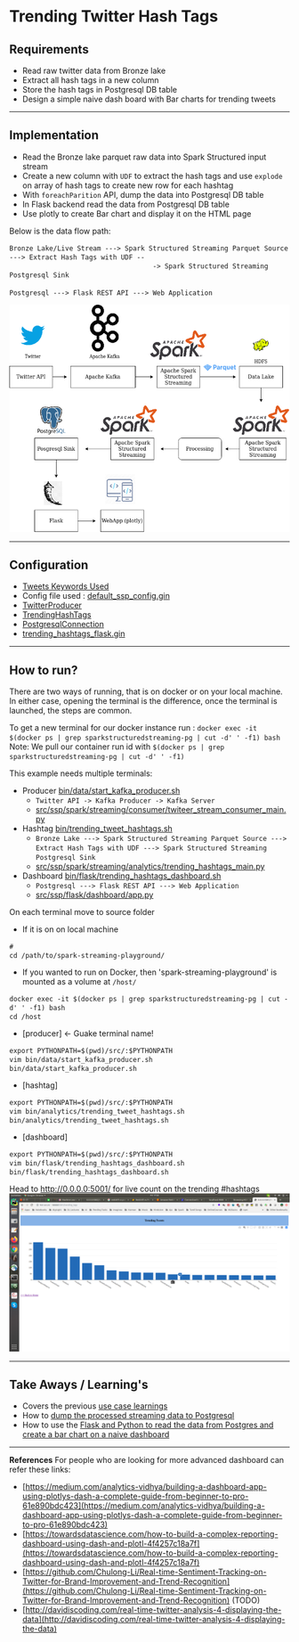 
# Trending Twitter Hash Tags

## Requirements
- Read raw twitter data from Bronze lake
- Extract all hash tags in a new column
- Store the hash tags in Postgresql DB table
- Design a simple naive dash board with Bar charts for trending tweets 

------------------------------------------------------------------------------------------------------------------------

## Implementation

- Read the Bronze lake parquet raw data into Spark Structured input stream
- Create a new column with `UDF` to extract the hash tags and use `explode` on array of hash tags to create new row for each hashtag 
- With `foreachParition` API, dump the data into Postgresql DB table
- In Flask backend read the data from  Postgresql DB table
- Use plotly to create Bar chart and display it on the HTML page

Below is the data flow path:

```
Bronze Lake/Live Stream ---> Spark Structured Streaming Parquet Source ---> Extract Hash Tags with UDF --
                                    -> Spark Structured Streaming Postgresql Sink

Postgresql ---> Flask REST API ---> Web Application
```

![](../drawio/2_trending_tweets.png)

------------------------------------------------------------------------------------------------------------------------


## Configuration
- [Tweets Keywords Used](https://gyan42.github.io/spark-streaming-playground/build/html/ssp/ssp.utils.html#ssp.utils.ai_key_words.AIKeyWords)
- Config file used : [default_ssp_config.gin](https://github.com/gyan42/spark-streaming-playground/blob/756ee7c204039c8a3bc890a95e1da78ac2d6a9ee/config/default_ssp_config.gin)
- [TwitterProducer](https://gyan42.github.io/spark-streaming-playground/build/html/ssp/ssp.kafka.producer.html)
- [TrendingHashTags](https://gyan42.github.io/spark-streaming-playground/build/html/ssp/ssp.spark.streaming.analytics.html#ssp.spark.streaming.analytics.trending_hashtags.TrendingHashTags)
- [PostgresqlConnection](https://gyan42.github.io/spark-streaming-playground/build/html/ssp/ssp.posgress.html#ssp.posgress.dataset_base.PostgresqlConnection)
- [trending_hashtags_flask.gin](https://github.com/gyan42/spark-streaming-playground/blob/756ee7c204039c8a3bc890a95e1da78ac2d6a9ee/config/trending_hashtags_flask.gin)

------------------------------------------------------------------------------------------------------------------------


## How to run?

There are two ways of running, that is on docker or on your local machine. In either case, opening the terminal
is the difference, once the terminal is launched, the steps are common. 

To get a new terminal for our docker instance run : `docker exec -it $(docker ps | grep sparkstructuredstreaming-pg | cut -d' ' -f1) bash`
Note: We pull our container run id with `$(docker ps | grep sparkstructuredstreaming-pg | cut -d' ' -f1)`

This example needs multiple terminals:

- Producer [bin/data/start_kafka_producer.sh](https://github.com/gyan42/spark-streaming-playground/tree/master/bin/data/start_kafka_producer.sh)
    - `Twitter API -> Kafka Producer -> Kafka Server`
    - [src/ssp/spark/streaming/consumer/twiteer_stream_consumer_main.py](https://github.com/gyan42/spark-streaming-playground/tree/master/src/ssp/spark/streaming/consumer/twiteer_stream_consumer_main.py)    
- Hashtag [bin/trending_tweet_hashtags.sh](https://github.com/gyan42/spark-streaming-playground/tree/master/bin/analytics/trending_tweet_hashtags.sh)
    - `Bronze Lake ---> Spark Structured Streaming Parquet Source ---> Extract Hash Tags with UDF ---> Spark Structured Streaming Postgresql Sink`
    - [src/ssp/spark/streaming/analytics/trending_hashtags_main.py](https://github.com/gyan42/spark-streaming-playground/tree/master/src/ssp/spark/streaming/analytics/trending_hashtags_main.py)    
- Dashboard [bin/flask/trending_hashtags_dashboard.sh](https://github.com/gyan42/spark-streaming-playground/tree/master/bin/flask/trending_hashtags_dashboard.sh)
    - `Postgresql ---> Flask REST API ---> Web Application`
    - [src/ssp/flask/dashboard/app.py](https://github.com/gyan42/spark-streaming-playground/tree/master/src/ssp/flask/dashboard/app.py)
    

On each terminal move to source folder

- If it is on on local machine
```shell script 
# 
cd /path/to/spark-streaming-playground/ 
```

- If you wanted to run on Docker, then 'spark-streaming-playground' is mounted as a volume at `/host/`
```shell script
docker exec -it $(docker ps | grep sparkstructuredstreaming-pg | cut -d' ' -f1) bash
cd /host  
```

- [producer] <- Guake terminal name! 
```
export PYTHONPATH=$(pwd)/src/:$PYTHONPATH
vim bin/data/start_kafka_producer.sh
bin/data/start_kafka_producer.sh
```

- [hashtag] 
```
export PYTHONPATH=$(pwd)/src/:$PYTHONPATH
vim bin/analytics/trending_tweet_hashtags.sh
bin/analytics/trending_tweet_hashtags.sh
```

- [dashboard]
```
export PYTHONPATH=$(pwd)/src/:$PYTHONPATH
vim bin/flask/trending_hashtags_dashboard.sh
bin/flask/trending_hashtags_dashboard.sh
```
 
Head to http://0.0.0.0:5001/ for live count on the trending #hashtags
 ![](../images/trending_tags.png)

------------------------------------------------------------------------------------------------------------------------
 
## Take Aways / Learning's 
- Covers the previous [use case learnings](https://gyan42.github.io/spark-streaming-playground/build/html/usecases/1_dump_tweets.html#take-aways-learning-s)
- How to [dump the processed streaming data to Postgresql](https://github.com/gyan42/spark-streaming-playground/blob/756ee7c204039c8a3bc890a95e1da78ac2d6a9ee/src/ssp/spark/streaming/analytics/trending_hashtags.py#L94)
- How to use the [Flask and Python to read the data from Postgres and create a bar chart on a naive dashboard](https://github.com/gyan42/spark-streaming-playground/blob/756ee7c204039c8a3bc890a95e1da78ac2d6a9ee/src/ssp/flask/trending_hashtags/app.py#L18)

------------------------------------------------------------------------------------------------------------------------

**References**
For people who are looking for more advanced dashboard can refer these links:
- [https://medium.com/analytics-vidhya/building-a-dashboard-app-using-plotlys-dash-a-complete-guide-from-beginner-to-pro-61e890bdc423](https://medium.com/analytics-vidhya/building-a-dashboard-app-using-plotlys-dash-a-complete-guide-from-beginner-to-pro-61e890bdc423)
- [https://towardsdatascience.com/how-to-build-a-complex-reporting-dashboard-using-dash-and-plotl-4f4257c18a7f](https://towardsdatascience.com/how-to-build-a-complex-reporting-dashboard-using-dash-and-plotl-4f4257c18a7f)
- [https://github.com/Chulong-Li/Real-time-Sentiment-Tracking-on-Twitter-for-Brand-Improvement-and-Trend-Recognition](https://github.com/Chulong-Li/Real-time-Sentiment-Tracking-on-Twitter-for-Brand-Improvement-and-Trend-Recognition) (TODO)
- [http://davidiscoding.com/real-time-twitter-analysis-4-displaying-the-data](http://davidiscoding.com/real-time-twitter-analysis-4-displaying-the-data)